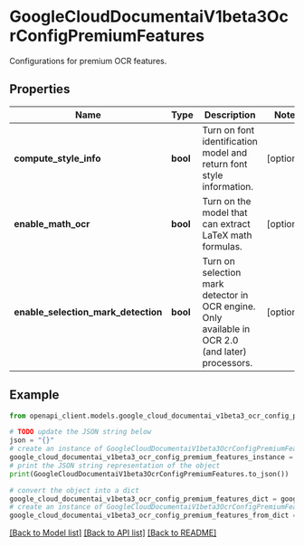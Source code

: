 # GoogleCloudDocumentaiV1beta3OcrConfigPremiumFeatures

Configurations for premium OCR features.

## Properties

Name | Type | Description | Notes
------------ | ------------- | ------------- | -------------
**compute_style_info** | **bool** | Turn on font identification model and return font style information. | [optional] 
**enable_math_ocr** | **bool** | Turn on the model that can extract LaTeX math formulas. | [optional] 
**enable_selection_mark_detection** | **bool** | Turn on selection mark detector in OCR engine. Only available in OCR 2.0 (and later) processors. | [optional] 

## Example

```python
from openapi_client.models.google_cloud_documentai_v1beta3_ocr_config_premium_features import GoogleCloudDocumentaiV1beta3OcrConfigPremiumFeatures

# TODO update the JSON string below
json = "{}"
# create an instance of GoogleCloudDocumentaiV1beta3OcrConfigPremiumFeatures from a JSON string
google_cloud_documentai_v1beta3_ocr_config_premium_features_instance = GoogleCloudDocumentaiV1beta3OcrConfigPremiumFeatures.from_json(json)
# print the JSON string representation of the object
print(GoogleCloudDocumentaiV1beta3OcrConfigPremiumFeatures.to_json())

# convert the object into a dict
google_cloud_documentai_v1beta3_ocr_config_premium_features_dict = google_cloud_documentai_v1beta3_ocr_config_premium_features_instance.to_dict()
# create an instance of GoogleCloudDocumentaiV1beta3OcrConfigPremiumFeatures from a dict
google_cloud_documentai_v1beta3_ocr_config_premium_features_from_dict = GoogleCloudDocumentaiV1beta3OcrConfigPremiumFeatures.from_dict(google_cloud_documentai_v1beta3_ocr_config_premium_features_dict)
```
[[Back to Model list]](../README.md#documentation-for-models) [[Back to API list]](../README.md#documentation-for-api-endpoints) [[Back to README]](../README.md)


